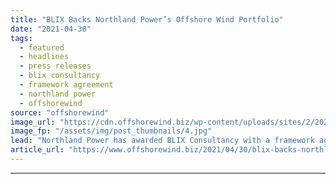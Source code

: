 ```yaml
---
title: "BLIX Backs Northland Power’s Offshore Wind Portfolio"
date: "2021-04-30"
tags: 
  - featured
  - headlines
  - press releases
  - blix consultancy
  - framework agreement
  - northland power
  - offshorewind
source: "offshorewind"
image_url: "https://cdn.offshorewind.biz/wp-content/uploads/sites/2/2021/04/29133502/BLIX-Backs-Northland-Powers-Offshore-Wind-Portfolio.jpg"
image_fp: "/assets/img/post_thumbnails/4.jpg"
lead: "Northland Power has awarded BLIX Consultancy with a framework agreement to assist with the"
article_url: "https://www.offshorewind.biz/2021/04/30/blix-backs-northland-powers-offshore-wind-portfolio/"
---
```


---

